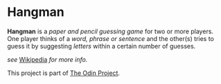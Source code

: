 # Hangman

**Hangman** is a *paper and pencil guessing game* for two or more players. One player thinks of a *word, phrase or sentence* and the other(s) tries to guess it by suggesting *letters* within a certain number of guesses. 

*see* [Wikipedia](https://en.wikipedia.org/wiki/Hangman_(game)) *for more info.*

This project is part of [The Odin Project](https://www.theodinproject.com/courses/ruby-programming/lessons/file-i-o-and-serialization-ruby-programming).

